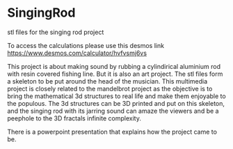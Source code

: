 # SingingRod
stl files for the singing rod project

To access the calculations please use this desmos link https://www.desmos.com/calculator/hvfvsmj6vs


This project is about making sound by rubbing a cylindirical aluminium rod with resin covered fishing line. But it is also an art project. The stl files form a skeleton to be put around the head of the musician. This multimedia project is closely related to the mandelbrot project as the objective is to bring the mathematical 3d structures to real life and make them enjoyable to the populous. The 3d structures can be 3D printed and put on this skeleton, and the singing rod with its jarring sound can amaze the viewers and be a peephole to the 3D fractals infinite complexity.

There is a powerpoint presentation that explains how the project came to be.
